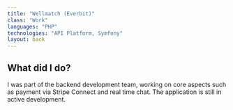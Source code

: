 ```yaml
---
title: "Wellmatch (Everbit)"
class: "Work"
languages: "PHP"
technologies: "API Platform, Symfony"
layout: back
---
```


## What did I do?
I was part of the backend development team, working on core aspects such as payment via Stripe Connect and real time chat. The application is still in active development. 